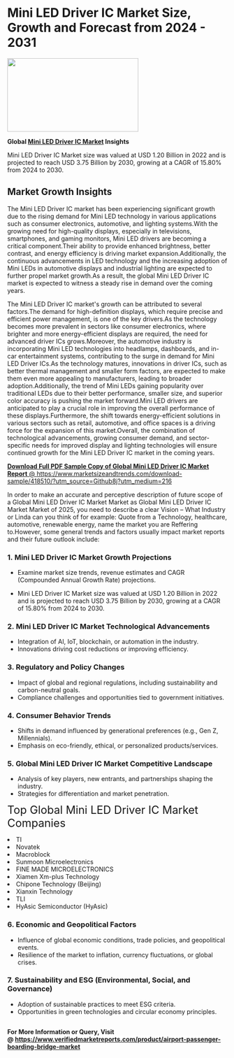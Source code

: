 <H1>Mini LED Driver IC Market Size, Growth and Forecast from 2024 - 2031</H1><img class="aligncenter size-medium wp-image-584254" src="https://thirdeyenews.in/wp-content/uploads/2024/09/Global-Market-Research-300x168.jpeg" alt="" width="300" height="168" /><p><strong>Global&nbsp;<a href="https://www.marketsizeandtrends.com/download-sample/418510/?utm_source=Github8j?utm_medium=216">Mini LED Driver IC Market</a> Insights</strong></p><p>Mini LED Driver IC Market size was valued at USD 1.20 Billion in 2022 and is projected to reach USD 3.75 Billion by 2030, growing at a CAGR of 15.80% from 2024 to 2030.</p><p><h2>Market Growth Insights</h2> <p>The Mini LED Driver IC market has been experiencing significant growth due to the rising demand for Mini LED technology in various applications such as consumer electronics, automotive, and lighting systems.With the growing need for high-quality displays, especially in televisions, smartphones, and gaming monitors, Mini LED drivers are becoming a critical component.Their ability to provide enhanced brightness, better contrast, and energy efficiency is driving market expansion.Additionally, the continuous advancements in LED technology and the increasing adoption of Mini LEDs in automotive displays and industrial lighting are expected to further propel market growth.As a result, the global Mini LED Driver IC market is expected to witness a steady rise in demand over the coming years.</p> <p><a href="#"></a></p> <p>The Mini LED Driver IC market's growth can be attributed to several factors.The demand for high-definition displays, which require precise and efficient power management, is one of the key drivers.As the technology becomes more prevalent in sectors like consumer electronics, where brighter and more energy-efficient displays are required, the need for advanced driver ICs grows.Moreover, the automotive industry is incorporating Mini LED technologies into headlamps, dashboards, and in-car entertainment systems, contributing to the surge in demand for Mini LED Driver ICs.As the technology matures, innovations in driver ICs, such as better thermal management and smaller form factors, are expected to make them even more appealing to manufacturers, leading to broader adoption.Additionally, the trend of Mini LEDs gaining popularity over traditional LEDs due to their better performance, smaller size, and superior color accuracy is pushing the market forward.Mini LED drivers are anticipated to play a crucial role in improving the overall performance of these displays.Furthermore, the shift towards energy-efficient solutions in various sectors such as retail, automotive, and office spaces is a driving force for the expansion of this market.Overall, the combination of technological advancements, growing consumer demand, and sector-specific needs for improved display and lighting technologies will ensure continued growth for the Mini LED Driver IC market in the coming years.</p> <p><a href="#"></p><p><span class=""><strong>Download Full PDF Sample Copy of Global Mini LED Driver IC Market Report</strong> @ <a href="https://www.marketsizeandtrends.com/download-sample/418510/?utm_source=Github8j?utm_medium=216" target="_blank">https://www.marketsizeandtrends.com/download-sample/418510/?utm_source=Github8j?utm_medium=216</a></span></p><p>In order to make an accurate and perceptive description of future scope of a Global&nbsp;Mini LED Driver IC Market Market as Global&nbsp;Mini LED Driver IC Market Market of 2025, you need to describe a clear Vision &ndash; What Industry or Linda can you think of for example: Quote from a Technology, healthcare, automotive, renewable energy, name the market you are Reffering to.However, some general trends and factors usually impact market reports and their future outlook include:</p><h3>1.&nbsp;<strong>Mini LED Driver IC Market Growth Projections</strong></h3><ul><li>Examine market size trends, revenue estimates and CAGR (Compounded Annual Growth Rate) projections.</li><li><p>Mini LED Driver IC Market size was valued at USD 1.20 Billion in 2022 and is projected to reach USD 3.75 Billion by 2030, growing at a CAGR of 15.80% from 2024 to 2030.</p></li></ul><h3>2.&nbsp;<strong>Mini LED Driver IC Market Technological Advancements</strong></h3><ul><li>Integration of AI, IoT, blockchain, or automation in the industry.</li><li>Innovations driving cost reductions or improving efficiency.</li></ul><h3>3.&nbsp;<strong>Regulatory and Policy Changes</strong></h3><ul><li>Impact of global and regional regulations, including sustainability and carbon-neutral goals.</li><li>Compliance challenges and opportunities tied to government initiatives.</li></ul><h3>4.&nbsp;<strong>Consumer Behavior Trends</strong></h3><ul><li>Shifts in demand influenced by generational preferences (e.g., Gen Z, Millennials).</li><li>Emphasis on eco-friendly, ethical, or personalized products/services.</li></ul><h3>5.&nbsp;<strong>Global Mini LED Driver IC Market Competitive Landscape</strong></h3><ul><li>Analysis of key players, new entrants, and partnerships shaping the industry.</li><li>Strategies for differentiation and market penetration.</li></ul><p data-pm-slice="1 1 []"><span style="color: inherit; font-family: inherit; font-size: 25px;">Top Global Mini LED Driver IC Market Companies</span></p><div class="" data-test-id=""><p><li>TI</li><li> Novatek</li><li> Macroblock</li><li> Sunmoon Microelectronics</li><li> FINE MADE MICROELECTRONICS</li><li> Xiamen Xm-plus Technology</li><li> Chipone Technology (Beijing)</li><li> Xianxin Technology</li><li> TLI</li><li> HyAsic Semiconductor (HyAsic)</li></p></div><h3>6.&nbsp;<strong>Economic and Geopolitical Factors</strong></h3><ul><li>Influence of global economic conditions, trade policies, and geopolitical events.</li><li>Resilience of the market to inflation, currency fluctuations, or global crises.</li></ul><h3>7.&nbsp;<strong>Sustainability and ESG (Environmental, Social, and Governance)</strong></h3><ul><li>Adoption of sustainable practices to meet ESG criteria.</li><li>Opportunities in green technologies and circular economy principles.</li></ul><h2><strong style="font-size: 14px;">For More Information or Query, Visit @&nbsp;</strong><a style="background-color: #ffffff; font-size: 14px;" href="https://www.marketsizeandtrends.com/report/mini-led-driver-ic-market/" target="_blank">https://www.verifiedmarketreports.com/product/airport-passenger-boarding-bridge-market</a></h2>